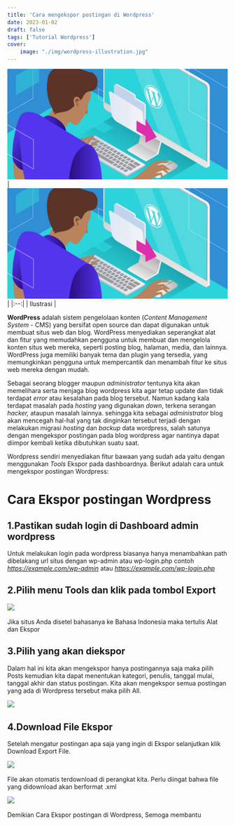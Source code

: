 ```yaml
---
title: 'Cara mengekspor postingan di Wordpress'
date: 2023-01-02
draft: false
tags: ['Tutorial Wordpress']
cover:
    image: "./img/wordpress-illustration.jpg"
---
```


![](./img/wordpress-illustration.jpg)
| ![wordpress-illustration.jpg](https://raw.githubusercontent.com/0xricoard/hugo-blog/main/static/img/wordpress-illustration.jpg) |
|:--:|
| Ilustrasi |


**WordPress** adalah sistem pengelolaan konten (_Content Management System_ - CMS) yang bersifat open source dan dapat digunakan untuk membuat situs web dan blog. WordPress menyediakan seperangkat alat dan fitur yang memudahkan pengguna untuk membuat dan mengelola konten situs web mereka, seperti posting blog, halaman, media, dan lainnya. WordPress juga memiliki banyak tema dan plugin yang tersedia, yang memungkinkan pengguna untuk mempercantik dan menambah fitur ke situs web mereka dengan mudah.

Sebagai seorang blogger maupun _administrator_ tentunya kita akan memelihara serta menjaga blog wordpress kita agar tetap update dan tidak terdapat _error_ atau kesalahan pada blog tersebut. Namun kadang kala terdapat masalah pada _hosting_ yang digunakan _down_, terkena serangan _hacker,_ ataupun masalah lainnya. sehingga kita sebagai _administrator_ blog akan mencegah hal-hal yang tak dinginkan tersebut terjadi dengan melakukan migrasi _hosting_ dan _backup_ data wordpress, salah satunya dengan mengekspor postingan pada blog wordpress agar nantinya dapat diimpor kembali ketika dibutuhkan suatu saat.

Wordpress sendiri menyediakan fitur bawaan yang sudah ada yaitu dengan menggunakan _Tools_ Ekspor pada dashboardnya. Berikut adalah cara untuk mengekspor postingan Wordpress:

# Cara Ekspor postingan Wordpress

## 1.Pastikan sudah login di Dashboard admin wordpress

Untuk melakukan login pada wordpress biasanya hanya menambahkan path dibelakang url situs dengan wp-admin atau wp-login.php contoh _https://example.com/wp-admin_ atau _https://example.com/wp-login.php_

## 2.Pilih menu **Tools** dan klik pada tombol **Export**

![](https://guides.bimasaktivalidator.my.id/wp-content/uploads/2023/01/menu-tools-1.png)

Jika situs Anda disetel bahasanya ke Bahasa Indonesia maka tertulis Alat dan Ekspor

## 3.Pilih yang akan diekspor

Dalam hal ini kita akan mengekspor hanya postingannya saja maka pilih Posts kemudian kita dapat menentukan kategori, penulis, tanggal mulai, tanggal akhir dan status postingan. Kita akan mengekspor semua postingan yang ada di Wordpress tersebut maka pilih All.

![](https://guides.bimasaktivalidator.my.id/wp-content/uploads/2023/01/image.png)

## 4.Download File Ekspor

Setelah mengatur postingan apa saja yang ingin di Ekspor selanjutkan klik Download Export File.

![](https://guides.bimasaktivalidator.my.id/wp-content/uploads/2023/01/image-1.png)

File akan otomatis terdownload di perangkat kita. Perlu diingat bahwa file yang didownload akan berformat .xml

![](https://guides.bimasaktivalidator.my.id/wp-content/uploads/2023/01/image-2.png)

Demikian Cara Ekspor postingan di Wordpress, Semoga membantu
